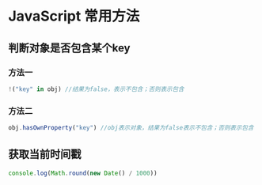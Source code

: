# JavaScript 常用方法



## 判断对象是否包含某个key

### 方法一

```javascript
!("key" in obj) //结果为false，表示不包含；否则表示包含
```

### 方法二

```javascript
obj.hasOwnProperty("key") //obj表示对象，结果为false表示不包含；否则表示包含
```





## 获取当前时间戳

``` javascript
console.log(Math.round(new Date() / 1000)) 
```

